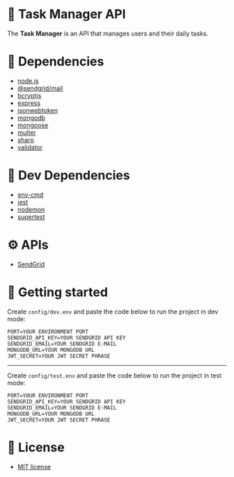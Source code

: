 # :notebook: Task Manager API
The **Task Manager** is an API that manages users and their daily tasks.

# :hammer: Dependencies
- [node.js](https://nodejs.org/)
- [@sendgrid/mail](https://www.npmjs.com/package/@sendgrid/mail)
- [bcryptjs](https://www.npmjs.com/package/bcryptjs)
- [express](https://www.npmjs.com/package/express)
- [jsonwebtoken](https://www.npmjs.com/package/jsonwebtoken)
- [mongodb](https://www.npmjs.com/package/mongodb)
- [mongoose](https://www.npmjs.com/package/mongoose)
- [multer](https://www.npmjs.com/package/multer)
- [sharp](https://www.npmjs.com/package/sharp)
- [validator](https://www.npmjs.com/package/validator)

# :link: Dev Dependencies
- [env-cmd](https://www.npmjs.com/package/env-cmd)
- [jest](https://www.npmjs.com/package/jest)
- [nodemon](https://www.npmjs.com/package/nodemon)
- [supertest](https://www.npmjs.com/package/supertest)

# :gear: APIs
- [SendGrid](https://sendgrid.com/)

# :checkered_flag: Getting started
Create `config/dev.env` and paste the code below to run the project in dev mode:
```
PORT=YOUR ENVIRONMENT PORT
SENDGRID_API_KEY=YOUR SENDGRID API KEY
SENDGRID_EMAIL=YOUR SENDGRID E-MAIL
MONGODB_URL=YOUR MONGODB URL
JWT_SECRET=YOUR JWT SECRET PHRASE
```

---

Create `config/test.env` and paste the code below to run the project in test mode:
```
PORT=YOUR ENVIRONMENT PORT
SENDGRID_API_KEY=YOUR SENDGRID API KEY
SENDGRID_EMAIL=YOUR SENDGRID E-MAIL
MONGODB_URL=YOUR MONGODB URL
JWT_SECRET=YOUR JWT SECRET PHRASE
```

# :memo: License
- [MIT license](https://opensource.org/licenses/MIT)